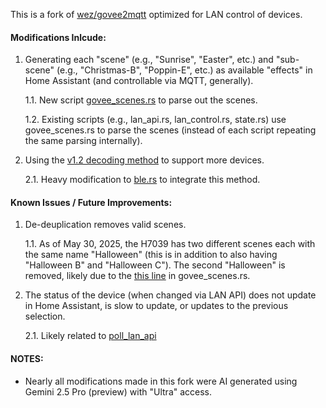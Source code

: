 This is a fork of [wez/govee2mqtt](https://github.com/wez/govee2mqtt) optimized for LAN control of devices.

#### Modifications Inlcude:
1. Generating each "scene" (e.g., "Sunrise", "Easter", etc.) and "sub-scene" (e.g., "Christmas-B", "Poppin-E", etc.) as available "effects" in Home Assistant (and controllable via MQTT, generally).
   
    1.1. New script [govee_scenes.rs](https://github.com/AlgoClaw/govee2mqtt/blob/main/src/govee_scenes.rs) to parse out the scenes.
   
    1.2. Existing scripts (e.g., lan_api.rs, lan_control.rs, state.rs) use govee_scenes.rs to parse the scenes (instead of each script repeating the same parsing internally).
   
2. Using the [v1.2 decoding method](https://github.com/AlgoClaw/Govee/blob/main/decoded/v1.2/explanation_v1.2.md) to support more devices.
   
      2.1. Heavy modification to [ble.rs](https://github.com/AlgoClaw/govee2mqtt/blob/main/src/ble.rs) to integrate this method.

#### Known Issues / Future Improvements:
1. De-deuplication removes valid scenes.
   
    1.1. As of May 30, 2025, the H7039 has two different scenes each with the same name "Halloween" (this is in addition to also having "Halloween B" and "Halloween C"). The second "Halloween" is removed, likely due to the [this line](https://github.com/AlgoClaw/govee2mqtt/blob/e35d488889a0c13ab32fc2ad2a2154d27d6c59c4/src/govee_scenes.rs#L120) in govee_scenes.rs.

2. The status of the device (when changed via LAN API) does not update in Home Assistant, is slow to update, or updates to the previous selection.

    2.1. Likely related to [poll_lan_api](https://github.com/AlgoClaw/govee2mqtt/blob/e35d488889a0c13ab32fc2ad2a2154d27d6c59c4/src/service/state.rs#L232)

#### NOTES:
- Nearly all modifications made in this fork were AI generated using Gemini 2.5 Pro (preview) with "Ultra" access.
